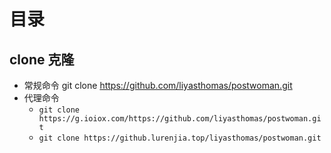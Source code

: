 # 目录

## clone 克隆

- 常规命令 git clone https://github.com/liyasthomas/postwoman.git
- 代理命令
  - `git clone https://g.ioiox.com/https://github.com/liyasthomas/postwoman.git`
  - `git clone https://github.lurenjia.top/liyasthomas/postwoman.git`